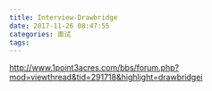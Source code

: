 ```yaml
---
title: Interview-Drawbridge
date: 2017-11-26 08:47:55
categories: 面试
tags:
---
```


http://www.1point3acres.com/bbs/forum.php?mod=viewthread&tid=291718&highlight=drawbridgei
